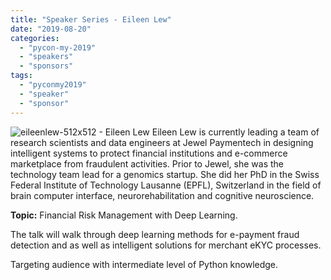```yaml
---
title: "Speaker Series - Eileen Lew"
date: "2019-08-20"
categories:
  - "pycon-my-2019"
  - "speakers"
  - "sponsors"
tags:
  - "pyconmy2019"
  - "speaker"
  - "sponsor"
---
```


![eileenlew-512x512 - Eileen Lew](/archived-images/eileenlew-512x512-eileen-lew.jpg) Eileen Lew is currently leading a team of research scientists and data engineers at Jewel Paymentech in designing intelligent systems to protect financial institutions and e-commerce marketplace from fraudulent activities. Prior to Jewel, she was the technology team lead for a genomics startup. She did her PhD in the Swiss Federal Institute of Technology Lausanne (EPFL), Switzerland in the field of brain computer interface, neurorehabilitation and cognitive neuroscience.

**Topic:** Financial Risk Management with Deep Learning.

The talk will walk through deep learning methods for e-payment fraud detection and as well as intelligent solutions for merchant eKYC processes.

Targeting audience with intermediate level of Python knowledge.
